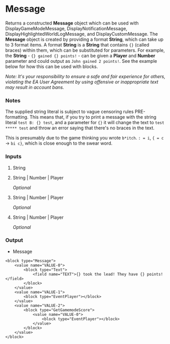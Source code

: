 # Message

Returns a constructed **Message** object which can be used with DisplayGameModeMessage, DisplayNotificationMessage, DisplayHighlightedWorldLogMessage, and DisplayCustomMessage. The **Message** object is created by providing a format **String**, which can take up to 3 format items.
A format **String** is a **String** that contains `{}` (called braces) within them, which can be substituted for parameters. For example, the **String** - `{} gained {} points!` - can be given a **Player** and **Number** parameter and could output as `John gained 2 points!`. See the example below for how this can be used with blocks.  
  
_Note: It\'s your responsibility to ensure a safe and fair experience for others, violating the EA User Agreement by using offensive or inappropriate text may result in account bans._

### Notes
The supplied string literal is subject to vague censoring rules PRE-formatting. This means that, if you try to print a message with the string literal `test B: {} test`, and a parameter for `{}` it will change the text to `test ***** test` and throw an error saying that there's no braces in the text.

This is presumably due to the game thinking you wrote `b*itch`. `: = i`, `{ = c` -> `bi c}`, which is close enough to the swear word.

### Inputs

1. String
2. String | Number | Player

    _Optional_

3. String | Number | Player

    _Optional_

4. String | Number | Player

    _Optional_

### Output

-   Message

```blockly
<block type="Message">
    <value name="VALUE-0">
        <block type="Text">
            <field name="TEXT">{} took the lead! They have {} points!</field>
        </block>
    </value>
    <value name="VALUE-1">
        <block type="EventPlayer"></block>
    </value>
    <value name="VALUE-2">
        <block type="GetGamemodeScore">
            <value name="VALUE-0">
                <block type="EventPlayer"></block>
            </value>
        </block>
    </value>
</block>
```
